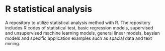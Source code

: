 # R statistical analysis
A repository to utilize statistical analysis method with R. The repository includes R codes of statistical test, basic regression models, supervised and unsupervised machine learning models, general linear models, baysian models and specific application examples such as spacial data and text mining.
